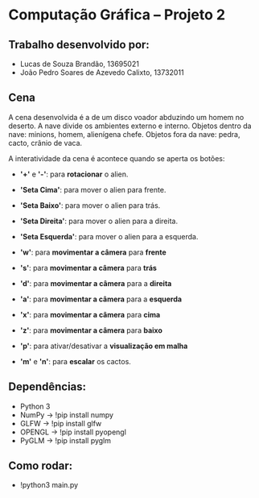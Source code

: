 # Computação Gráfica – Projeto 2

## Trabalho desenvolvido por:
- Lucas de Souza Brandão, 13695021
- João Pedro Soares de Azevedo Calixto, 13732011

## Cena
A cena desenvolvida é a de um disco voador abduzindo um homem no deserto. A nave divide os ambientes externo e interno. 
Objetos dentro da nave: minions, homem, alienígena chefe.
Objetos fora da nave: pedra, cacto, crânio de vaca.

A interatividade da cena é acontece quando se aperta os botões: 
- **'+'** e **'-'**: para **rotacionar** o alien.
- **'Seta Cima'**: para mover o alien para frente.
- **'Seta Baixo'**: para mover o alien para trás.
- **'Seta Direita'**: para mover o alien para a direita.
- **'Seta Esquerda'**: para mover o alien para a esquerda.
  
- **'w'**: para **movimentar a câmera** para **frente**
- **'s'**: para **movimentar a câmera** para **trás**
- **'d'**: para **movimentar a câmera** para a **direita**
- **'a'**: para **movimentar a câmera** para a **esquerda**
- **'x'**: para **movimentar a câmera** para **cima**
- **'z'**: para **movimentar a câmera** para **baixo** 

- **'p'**: para ativar/desativar a **visualização em malha**

- **'m'** e **'n'**: para **escalar** os cactos.
 
## Dependências:

- Python 3
- NumPy -> !pip install numpy
- GLFW -> !pip install glfw
- OPENGL -> !pip install pyopengl
- PyGLM -> !pip install pyglm

## Como rodar:
- !python3 main.py
